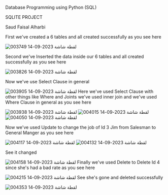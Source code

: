 Database Programming using Python (SQL)

SQLITE PROJECT

Saud Faisal Alharbi

First we've created a 6 tables and all created successfully as you see here 

![لقطة شاشة 2023-09-14 003749](https://github.com/TheBlackSolider/SQLITE-PROJECT/assets/94854113/0a776ede-9562-41c3-920e-04dd51c25e5c)
		 
Second we've Inserted the data inside our 6 tables and all created successfully as you see here



![لقطة شاشة 2023-09-14 003826](https://github.com/TheBlackSolider/SQLITE-PROJECT/assets/94854113/804a7135-bd62-4f97-b406-10bb1ea8892b)

Now we've use Select Clause in general 

![لقطة شاشة 2023-09-14 003905](https://github.com/TheBlackSolider/SQLITE-PROJECT/assets/94854113/8b1c5482-1f59-4dda-97e2-3694a8de0963)
Here we've used Select Clause with other things like Where and Joints we've used inner join and we've used Where Clause in general as you see here 


![لقطة شاشة 2023-09-14 003938](https://github.com/TheBlackSolider/SQLITE-PROJECT/assets/94854113/a8a7a621-6462-4f47-ad6a-0d1a70a53a3a)
![لقطة شاشة 2023-09-14 004015](https://github.com/TheBlackSolider/SQLITE-PROJECT/assets/94854113/b6a4d0a6-86d1-40f9-862d-fbf2db088eea)
![لقطة شاشة 2023-09-14 004050](https://github.com/TheBlackSolider/SQLITE-PROJECT/assets/94854113/d67f2302-6aea-4b1e-8865-6ea93e70fe6c)

Now we've used Update to change the job of Id 3 Jim from Salesman to General Manger as you see here 


![لقطة شاشة 2023-09-14 004117](https://github.com/TheBlackSolider/SQLITE-PROJECT/assets/94854113/d5022d6a-1c97-4805-984b-f01bd6e5718d)
![لقطة شاشة 2023-09-14 004132](https://github.com/TheBlackSolider/SQLITE-PROJECT/assets/94854113/dd0379c7-136d-4f56-9f7a-e724127bdd37)

See it changed 


![لقطة شاشة 2023-09-14 004158](https://github.com/TheBlackSolider/SQLITE-PROJECT/assets/94854113/d063cac2-60ee-409f-8e67-7b9bd732c956)
Finally we've used Delete to Delete Id 4 since she's had a bad rate as you see here 


![لقطة شاشة 2023-09-14 004215](https://github.com/TheBlackSolider/SQLITE-PROJECT/assets/94854113/4547ab4f-f833-443d-b94e-c6822609900f)
See she's gone and deleted successfully 


![لقطة شاشة 2023-09-14 004353](https://github.com/TheBlackSolider/SQLITE-PROJECT/assets/94854113/52039b3f-1b11-4a9f-94fb-9d68a1e4716f)




